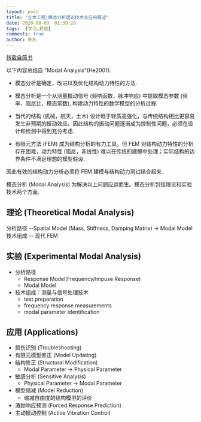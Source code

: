 ```yaml
---
layout: post
title: "土木工程|模态分析理论技术与应用概述"
date: 2020-08-09  01:39:28
tags:  [学习,转载]
comments: true
author: 佚名
---
```

[转载自简书](https://www.jianshu.com/p/0a3b38c859b4)


以下内容总结自 "Modal Analysis"(He2001).

*   模态分析是确定，改进以及优化结构动力特性的方法.
*   模态分析是一个从测量振动信号 (频响函数，脉冲响应) 中提取模态参数 (频率，阻尼比，模态常数), 构建动力特性的数学模型的分析过程.

*   当代的结构 (机械，航天，土木) 设计趋于轻质高强化，与传统结构相比更容易发生非预期的振动效应。因此结构的振动问题逐渐成为控制性问题，必须在设计和检测中得到充分考虑.
*   有限元方法 (FEM) 成为结构分析的有力工具。但 FEM 对结构动力特性的分析存在困难，动力特性 (阻尼，非线性) 难以在传统的建模中处理；实际结构的边界条件不满足理想的模型假设.

因此有效的结构动力分析必须将 FEM 建模与结构动力测试结合起来.

模态分析 (Modal Analysis) 为解决以上问题应运而生。模态分析包括理论和实验技术两个方面.

理论 (Theoretical Modal Analysis)
-------------------------------

分析路径 --Spatial Model (Mass, Stiffness, Damping Matrix) -> Modal Model  
技术组成 -- 现代 FEM

实验 (Experimental Modal Analysis)
--------------------------------

*   分析路径
    *   Response Model(Frequency/Impuse Response)
    *   Modal Model
*   技术组成：测量与信号处理技术
    *   test preparation
    *   frequency response measurements
    *   modal parameter identification

应用 (Applications)
-----------------

*   损伤识别 (Troubleshooting)
*   有限元模型修正 (Model Updating)
*   结构修正 (Structural Modification)
    *   Modal Parameter -> Physical Parameter
*   敏感分析 (Sensitive Analysis)
    *   Physical Parameter -> Modal Parameter
*   模型缩减 (Model Reduction)
    *   缩减自由度的结构模型的评价
*   激励响应预测 (Forced Response Prediction)
*   主动振动控制 (Active Vibration Control)
